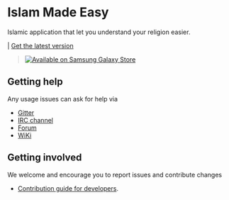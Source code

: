 # Islam Made Easy

Islamic application that let you understand your religion easier.

| [Get the latest version](https://github.com/Islam-Made-Easy/Islam-Made-Easy/releases)

> <a href="https://galaxy.store/IMEasy"><img src="https://img.samsungapps.com/seller/images/badges/galaxyStore/png_big/GalaxyStore_English.png?ver=1615301700000" alt="Available on Samsung Galaxy Store" style="max-width: 100%; height: auto;"></a>

## Getting help

Any usage issues can ask for help via

* [Gitter](https://gitter.im/orgs/Islam-Made-Easy/rooms)
* [IRC channel](https://webchat.freenode.net/?channels=ime)
* [Forum](https://bbs.ime.org)
* [WiKi](http://wiki.ime.org/)

## Getting involved

We welcome and encourage you to report issues and contribute changes

* [Contribution guide for developers](https://github.com/Islam-Made-Easy/developer-center/wiki/Contribution-Guidelines-for-Developers).

<!-- # Disclaimer
| This app is under development!!! For sure it improves in every new version, so be careful when using it!!
-->